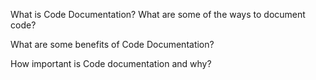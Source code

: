 What is Code Documentation? What are some of the ways to document code?

What are some benefits of Code Documentation?

How important is Code documentation and why?